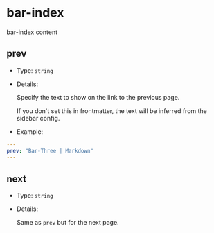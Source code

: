 # bar-index

bar-index content

## prev

- Type: `string`

- Details:

  Specify the text to show on the link to the previous page.

  If you don't set this in frontmatter, the text will be inferred from the sidebar config.

- Example:

```yaml
---
prev: "Bar-Three | Markdown"
---
```

## next

- Type: `string`

- Details:

  Same as `prev` but for the next page.
